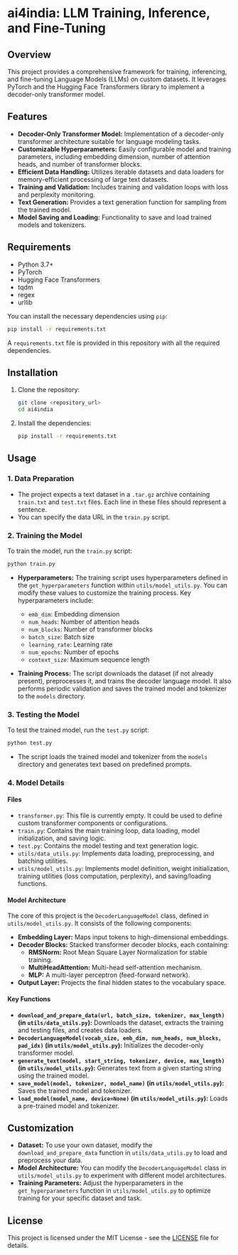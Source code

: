 # ai4india: LLM Training, Inference, and Fine-Tuning

## Overview

This project provides a comprehensive framework for training, inferencing, and fine-tuning Language Models (LLMs) on custom datasets. It leverages PyTorch and the Hugging Face Transformers library to implement a decoder-only transformer model.

## Features

*   **Decoder-Only Transformer Model:** Implementation of a decoder-only transformer architecture suitable for language modeling tasks.
*   **Customizable Hyperparameters:** Easily configurable model and training parameters, including embedding dimension, number of attention heads, and number of transformer blocks.
*   **Efficient Data Handling:** Utilizes iterable datasets and data loaders for memory-efficient processing of large text datasets.
*   **Training and Validation:** Includes training and validation loops with loss and perplexity monitoring.
*   **Text Generation:** Provides a text generation function for sampling from the trained model.
*   **Model Saving and Loading:** Functionality to save and load trained models and tokenizers.

## Requirements

*   Python 3.7+
*   PyTorch
*   Hugging Face Transformers
*   tqdm
*   regex
*   urllib

You can install the necessary dependencies using `pip`:

```bash
pip install -r requirements.txt
```

A `requirements.txt` file is provided in this repository with all the required dependencies.

## Installation

1.  Clone the repository:

    ```bash
    git clone <repository_url>
    cd ai4india
    ```

2.  Install the dependencies:

    ```bash
    pip install -r requirements.txt
    ```

## Usage

### 1. Data Preparation

*   The project expects a text dataset in a `.tar.gz` archive containing `train.txt` and `test.txt` files. Each line in these files should represent a sentence.
*   You can specify the data URL in the `train.py` script.

### 2. Training the Model

To train the model, run the `train.py` script:

```bash
python train.py
```

*   **Hyperparameters:** The training script uses hyperparameters defined in the `get_hyperparameters` function within `utils/model_utils.py`. You can modify these values to customize the training process. Key hyperparameters include:
    *   `emb_dim`: Embedding dimension
    *   `num_heads`: Number of attention heads
    *   `num_blocks`: Number of transformer blocks
    *   `batch_size`: Batch size
    *   `learning_rate`: Learning rate
    *   `num_epochs`: Number of epochs
    *   `context_size`: Maximum sequence length

*   **Training Process:** The script downloads the dataset (if not already present), preprocesses it, and trains the decoder language model. It also performs periodic validation and saves the trained model and tokenizer to the `models` directory.

### 3. Testing the Model

To test the trained model, run the `test.py` script:

```bash
python test.py
```

*   The script loads the trained model and tokenizer from the `models` directory and generates text based on predefined prompts.

### 4. Model Details

#### Files

*   `transformer.py`: This file is currently empty. It could be used to define custom transformer components or configurations.
*   `train.py`: Contains the main training loop, data loading, model initialization, and saving logic.
*   `test.py`: Contains the model testing and text generation logic.
*   `utils/data_utils.py`: Implements data loading, preprocessing, and batching utilities.
*   `utils/model_utils.py`: Implements model definition, weight initialization, training utilities (loss computation, perplexity), and saving/loading functions.

#### Model Architecture

The core of this project is the `DecoderLanguageModel` class, defined in `utils/model_utils.py`. It consists of the following components:

*   **Embedding Layer:** Maps input tokens to high-dimensional embeddings.
*   **Decoder Blocks:** Stacked transformer decoder blocks, each containing:
    *   **RMSNorm:** Root Mean Square Layer Normalization for stable training.
    *   **MultiHeadAttention:** Multi-head self-attention mechanism.
    *   **MLP:** A multi-layer perceptron (feed-forward network).
*   **Output Layer:** Projects the final hidden states to the vocabulary space.

#### Key Functions

*   **`download_and_prepare_data(url, batch_size, tokenizer, max_length)` (in `utils/data_utils.py`):** Downloads the dataset, extracts the training and testing files, and creates data loaders.
*   **`DecoderLanguageModel(vocab_size, emb_dim, num_heads, num_blocks, pad_idx)` (in `utils/model_utils.py`):** Initializes the decoder-only transformer model.
*   **`generate_text(model, start_string, tokenizer, device, max_length)` (in `utils/model_utils.py`):** Generates text from a given starting string using the trained model.
*   **`save_model(model, tokenizer, model_name)` (in `utils/model_utils.py`):** Saves the trained model and tokenizer.
*   **`load_model(model_name, device=None)` (in `utils/model_utils.py`):** Loads a pre-trained model and tokenizer.

## Customization

*   **Dataset:** To use your own dataset, modify the `download_and_prepare_data` function in `utils/data_utils.py` to load and preprocess your data.
*   **Model Architecture:** You can modify the `DecoderLanguageModel` class in `utils/model_utils.py` to experiment with different model architectures.
*   **Training Parameters:** Adjust the hyperparameters in the `get_hyperparameters` function in `utils/model_utils.py` to optimize training for your specific dataset and task.

## License

This project is licensed under the MIT License - see the [LICENSE](LICENSE) file for details.

